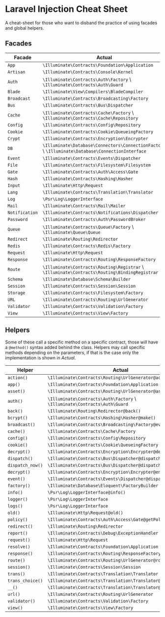 # Laravel Injection Cheat Sheet
A cheat-sheet for those who want to disband the practice of using facades and global helpers.

## Facades
|Facade   |Actual   |
|---|---|
|`App`   |`\Illuminate\Contracts\Foundation\Application`   |
|`Artisan`   |`\Illuminate\Contracts\Console\Kernel`   |
|`Auth`   |`\Illuminate\Contracts\Auth\Factory` \ `\Illuminate\Contracts\Auth\Guard`   |
|`Blade`   |`\Illuminate\View\Compilers\BladeCompiler`   |
|`Broadcast`   |`\Illuminate\Contracts\Broadcasting\Factory`   |
|`Bus`   |`\Illuminate\Contracts\Bus\Dispatcher`   |
|`Cache`   |`\Illuminate\Contracts\Cache\Factory` \ `\Illuminate\Contracts\Cache\Repository`   |
|`Config`   |`\Illuminate\Contracts\Config\Repository`   |
|`Cookie`   |`\Illuminate\Contracts\Cookie\QueueingFactory`   |
|`Crypt`   |`\Illuminate\Contracts\Encryption\Encrypter`   |
|`DB`   |`\Illuminate\Database\Connectors\ConnectionFactory` \ `\Illuminate\Database\ConnectionInterface`   |
|`Event`   |`\Illuminate\Contracts\Events\Dispatcher`   |
|`File`   |`\Illuminate\Contracts\Filesystem\Filesystem`   |
|`Gate`   |`\Illuminate\Contracts\Auth\Access\Gate`   |
|`Hash`   |`\Illuminate\Contracts\Hashing\Hasher`   |
|`Input`   |`\Illuminate\Http\Request`   |
|`Lang`   |`\Illuminate\Contracts\Translation\Translator`   |
|`Log`   |`\Psr\Log\LoggerInterface`   |
|`Mail`   |`\Illuminate\Contracts\Mail\Mailer`   |
|`Notification`   |`\Illuminate\Contracts\Notifications\Dispatcher`   |
|`Password`   |`\Illuminate\Contracts\Auth\PasswordBroker`   |
|`Queue`   |`\Illuminate\Contracts\Queue\Factory` \ `\Illuminate\Queue\Queue`   |
|`Redirect`   |`\Illuminate\Routing\Redirector`   |
|`Redis`   |`\Illuminate\Contracts\Redis\Factory`   |
|`Request`   |`\Illuminate\Http\Request`   |
|`Response`   |`\Illuminate\Contracts\Routing\ResponseFactory`   |
|`Route`   |`\Illuminate\Contracts\Routing\Registrar` \ `\Illuminate\Contracts\Routing\BindingRegistrar`   |
|`Schema`   |`\Illuminate\Database\Schema\Builder`   |
|`Session`   |`\Illuminate\Contracts\Session\Session`   |
|`Storage`   |`\Illuminate\Contracts\Filesystem\Factory`   |
|`URL`   |`\Illuminate\Contracts\Routing\UrlGenerator`   |
|`Validator`   |`\Illuminate\Contracts\Validation\Factory`   |
|`View`   |`\Illuminate\Contracts\View\Factory`   |

## Helpers
Some of these call a specific method on a specific contract, those will have a `@method()` syntax added behind the class.
Helpers may call specific methods depending on the parameters, if that is the case only the implementation is shown in _Actual_.

|Helper   |Actual   |
|---|---|
|`action()`   |`\Illuminate\Contracts\Routing\UrlGenerator@action()`   |
|`app()`   |`\Illuminate\Contracts\Foundation\Application`   |
|`asset()`   |`\Illuminate\Contracts\Routing\UrlGenerator@asset()`   |
|`auth()`   |`\Illuminate\Contracts\Auth\Factory` \ `\Illuminate\Contracts\Auth\Guard`   |
|`back()`   |`\Illuminate\Routing\Redirector@back()`   |
|`bcrypt()`   |`\Illuminate\Contracts\Hashing\Hasher@make()`   |
|`broadcast()`   |`\Illuminate\Contracts\Broadcasting\Factory@event()`   |
|`cache()`   |`\Illuminate\Contracts\Cache\Factory`   |
|`config()`   |`\Illuminate\Contracts\Config\Repository`   |
|`cookie()`   |`\Illuminate\Contracts\Cookie\QueueingFactory`   |
|`decrypt()`   |`\Illuminate\Contracts\Encryption\Encrypter@decrypt()`   |
|`dispatch()`   |`\Illuminate\Contracts\Bus\Dispatcher@dispatch()`   |
|`dispatch_now()`   |`\Illuminate\Contracts\Bus\Dispatcher@dispatchNow()`   |
|`decrypt()`   |`\Illuminate\Contracts\Encryption\Encrypter@encrypt()`   |
|`event()`   |`\Illuminate\Contracts\Events\Dispatcher@dispatch()`   |
|`factory()`   |`\Illuminate\Database\Eloquent\FactoryBuilder`   |
|`info()`   |`\Psr\Log\LoggerInterface@info()`   |
|`logger()`   |`\Psr\Log\LoggerInterface`   |
|`logs()`   |`\Psr\Log\LoggerInterface`   |
|`old()`   |`\Illuminate\Http\Request@old()`   |
|`policy()`   |`\Illuminate\Contracts\Auth\Access\Gate@getPolicyFor()`   |
|`redirect()`   |`\Illuminate\Routing\Redirector`   |
|`report()`   |`\Illuminate\Contracts\Debug\ExceptionHandler`   |
|`request()`   |`\Illuminate\Http\Request`   |
|`resolve()`   |`\Illuminate\Contracts\Foundation\Application`   |
|`response()`   |`\Illuminate\Contracts\Routing\ResponseFactory`   |
|`route()`   |`\Illuminate\Contracts\Routing\UrlGenerator@route()`   |
|`session()`   |`\Illuminate\Contracts\Session\Session`   |
|`trans()`   |`\Illuminate\Contracts\Translation\Translator`   |
|`trans_choice()`   |`\Illuminate\Contracts\Translation\Translator@transChoice()`   |
|`__()`   |`\Illuminate\Contracts\Translation\Translator@getFromJson()`   |
|`url()`   |`\Illuminate\Contracts\Routing\UrlGenerator`   |
|`validator()`   |`\Illuminate\Contracts\Validation\Factory`   |
|`view()`   |`\Illuminate\Contracts\View\Factory`   |
